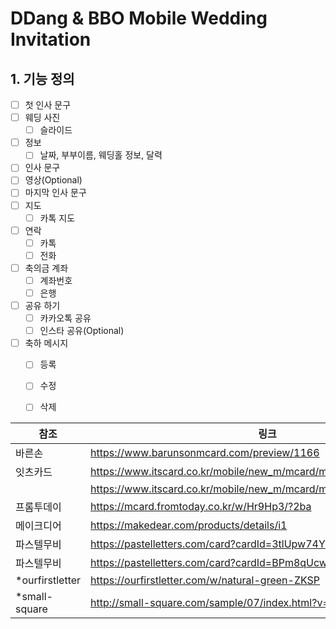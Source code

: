 # DDang & BBO Mobile Wedding Invitation 

## 1. 기능 정의
 -[ ] 첫 인사 문구
 -[ ] 웨딩 사진
   - [ ] 슬라이드
 -[ ] 정보
   - [ ] 날짜, 부부이름, 웨딩홀 정보, 달력
 - [ ] 인사 문구
 - [ ] 영상(Optional)
 - [ ] 마지막 인사 문구
 - [ ] 지도
   - [ ] 카톡 지도
 - [ ] 연락
   - [ ] 카톡
   - [ ] 전화
 - [ ] 축의금 계좌
   - [ ] 계좌번호
   - [ ] 은행
 - [ ] 공유 하기
    - [ ] 카카오톡 공유
    - [ ] 인스타 공유(Optional)
 - [ ] 축하 메시지
   - [ ] 등록
   - [ ] 수정
   - [ ] 삭제



| 참조              |링크|
|-----------------|---|
 | 바른손             |https://www.barunsonmcard.com/preview/1166|
 | 잇츠카드            |https://www.itscard.co.kr/mobile/new_m/mcard/minifyHTML/MCard29.asp|
|                 | https://www.itscard.co.kr/mobile/new_m/mcard/minifyHTML/MCard30.asp |
| 프롬투데이           |https://mcard.fromtoday.co.kr/w/Hr9Hp3/?2ba|
| 메이크디어           |https://makedear.com/products/details/i1|
| 파스텔무비           |https://pastelletters.com/card?cardId=3tlUpw74YT|
| 파스텔무비           |https://pastelletters.com/card?cardId=BPm8qUcwVe|
| *ourfirstletter |https://ourfirstletter.com/w/natural-green-ZKSP|
| *small-square   |http://small-square.com/sample/07/index.html?v=2|
